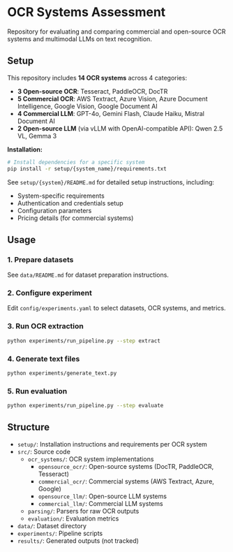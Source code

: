 # OCR Systems Assessment

Repository for evaluating and comparing commercial and open-source OCR systems and multimodal LLMs on text recognition.

## Setup

This repository includes **14 OCR systems** across 4 categories:
- **3 Open-source OCR**: Tesseract, PaddleOCR, DocTR
- **5 Commercial OCR**: AWS Textract, Azure Vision, Azure Document Intelligence, Google Vision, Google Document AI
- **4 Commercial LLM**: GPT-4o, Gemini Flash, Claude Haiku, Mistral Document AI
- **2 Open-source LLM** (via vLLM with OpenAI-compatible API): Qwen 2.5 VL, Gemma 3

**Installation:**
```bash
# Install dependencies for a specific system
pip install -r setup/{system_name}/requirements.txt
```

See `setup/{system}/README.md` for detailed setup instructions, including:
- System-specific requirements
- Authentication and credentials setup
- Configuration parameters
- Pricing details (for commercial systems)

## Usage

### 1. Prepare datasets
See `data/README.md` for dataset preparation instructions.

### 2. Configure experiment
Edit `config/experiments.yaml` to select datasets, OCR systems, and metrics.

### 3. Run OCR extraction
```bash
python experiments/run_pipeline.py --step extract
```

### 4. Generate text files
```bash
python experiments/generate_text.py
```

### 5. Run evaluation
```bash
python experiments/run_pipeline.py --step evaluate
```

## Structure

- `setup/`: Installation instructions and requirements per OCR system
- `src/`: Source code
  - `ocr_systems/`: OCR system implementations
    - `opensource_ocr/`: Open-source systems (DocTR, PaddleOCR, Tesseract)
    - `commercial_ocr/`: Commercial systems (AWS Textract, Azure, Google)
    - `opensource_llm/`: Open-source LLM systems
    - `commercial_llm/`: Commercial LLM systems
  - `parsing/`: Parsers for raw OCR outputs
  - `evaluation/`: Evaluation metrics
- `data/`: Dataset directory
- `experiments/`: Pipeline scripts
- `results/`: Generated outputs (not tracked)
